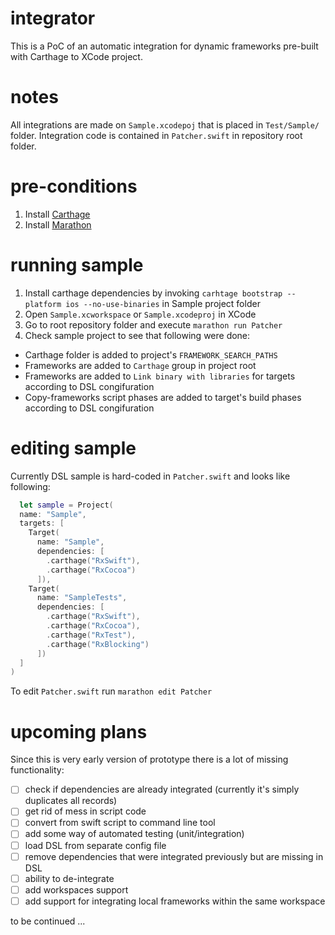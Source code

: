 # integrator

This is a PoC of an automatic integration for dynamic frameworks pre-built with Carthage to XCode project.

# notes

All integrations are made on `Sample.xcodepoj` that is placed in `Test/Sample/` folder.
Integration code is contained in `Patcher.swift` in repository root folder.

# pre-conditions

1. Install [Carthage](https://github.com/Carthage/Carthage)
2. Install [Marathon](https://github.com/JohnSundell/Marathon)

# running sample

1. Install carthage dependencies by invoking `carhtage bootstrap --platform ios --no-use-binaries` in Sample project folder
2. Open `Sample.xcworkspace` or `Sample.xcodeproj` in XCode
3. Go to root repository folder and execute `marathon run Patcher`
4. Check sample project to see that following were done:
  * Carthage folder is added to project's `FRAMEWORK_SEARCH_PATHS`
  * Frameworks are added to `Carthage` group in project root
  * Frameworks are added to `Link binary with libraries` for targets according to DSL congifuration
  * Copy-frameworks script phases are added to target's build phases according to DSL congifuration

# editing sample

Currently DSL sample is hard-coded in `Patcher.swift` and looks like following:

```swift
  let sample = Project(
  name: "Sample",
  targets: [
    Target(
      name: "Sample",
      dependencies: [
        .carthage("RxSwift"),
        .carthage("RxCocoa")
      ]),
    Target(
      name: "SampleTests",
      dependencies: [
        .carthage("RxSwift"),
        .carthage("RxCocoa"),
        .carthage("RxTest"),
        .carthage("RxBlocking")
      ])
  ]
)
```

To edit `Patcher.swift` run `marathon edit Patcher`

# upcoming plans

Since this is very early version of prototype there is a lot of missing functionality:

 - [ ] check if dependencies are already integrated (currently it's simply duplicates all records)
 - [ ] get rid of mess in script code
 - [ ] convert from swift script to command line tool
 - [ ] add some way of automated testing (unit/integration)
 - [ ] load DSL from separate config file
 - [ ] remove dependencies that were integrated previously but are missing in DSL
 - [ ] ability to de-integrate
 - [ ] add workspaces support
 - [ ] add support for integrating local frameworks within the same workspace

to be continued ...
